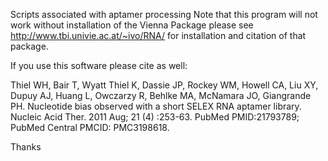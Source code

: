 Scripts associated with aptamer processing
Note that this program will not work without installation of the Vienna Package please see http://www.tbi.univie.ac.at/~ivo/RNA/ for installation and citation of that package.

If you use this software please cite as well:

Thiel WH, Bair T, Wyatt Thiel K, Dassie JP, Rockey WM, Howell CA, Liu XY, Dupuy AJ, Huang L, Owczarzy R, Behlke MA, McNamara JO, Giangrande PH. Nucleotide bias observed with a short SELEX RNA aptamer library. Nucleic Acid Ther. 2011 Aug; 21 (4) :253-63. PubMed PMID:21793789; PubMed Central PMCID: PMC3198618.

Thanks


